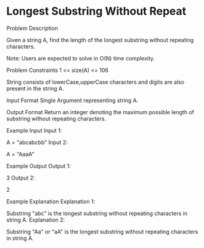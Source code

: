 # Longest Substring Without Repeat


Problem Description


Given a string A, find the length of the longest substring without repeating characters.

Note: Users are expected to solve in O(N) time complexity.



Problem Constraints
1 <= size(A) <= 106

 String consists of lowerCase,upperCase characters and digits are also present in the string A.



Input Format
Single Argument representing string A.



Output Format
Return an integer denoting the maximum possible length of substring without repeating characters.



Example Input
Input 1:

 A = "abcabcbb"
Input 2:

 A = "AaaA"


Example Output
Output 1:

 3
Output 2:

 2


Example Explanation
Explanation 1:

 Substring "abc" is the longest substring without repeating characters in string A.
Explanation 2:

 Substring "Aa" or "aA" is the longest substring without repeating characters in string A.
